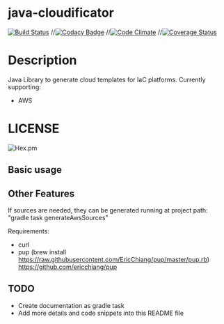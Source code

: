java-cloudificator
==============

[![Build Status](https://travis-ci.org/nineunderground/java-cloudificator.svg?branch=master)](https://travis-ci.org/nineunderground/java-cloudificator)
//[![Codacy Badge](https://api.codacy.com/project/badge/Grade/43bccf4fe2fd46fca7af6a2468490ab6)](https://www.codacy.com/app/nineunderground/2048v?utm_source=github.com&amp;utm_medium=referral&amp;utm_content=nineunderground/2048v&amp;utm_campaign=Badge_Grade)
//[![Code Climate](https://codeclimate.com/github/nineunderground/2048v/badges/gpa.svg)](https://codeclimate.com/github/nineunderground/2048v)
//[![Coverage Status](https://coveralls.io/repos/github/nineunderground/2048v/badge.svg?branch=master)](https://coveralls.io/github/nineunderground/2048v?branch=master)

Description
========

Java Library to generate cloud templates for IaC platforms.
Currently supporting:
- AWS

LICENSE
========
![Hex.pm](https://img.shields.io/hexpm/l/plug.svg)

Basic usage
-------------------------

Other Features
-------------------------
If sources are needed, they can be generated running at project path:
"gradle task generateAwsSources"

Requirements:
- curl 
- pup (brew install https://raw.githubusercontent.com/EricChiang/pup/master/pup.rb) https://github.com/ericchiang/pup

TODO
-------------------------
- Create documentation as gradle task
- Add more details and code snippets into this README file
